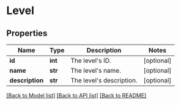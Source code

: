 # Level

## Properties
Name | Type | Description | Notes
------------ | ------------- | ------------- | -------------
**id** | **int** | The level&#39;s ID. | [optional] 
**name** | **str** | The level&#39;s name. | [optional] 
**description** | **str** | The level&#39;s description. | [optional] 

[[Back to Model list]](../README.md#documentation-for-models) [[Back to API list]](../README.md#documentation-for-api-endpoints) [[Back to README]](../README.md)


